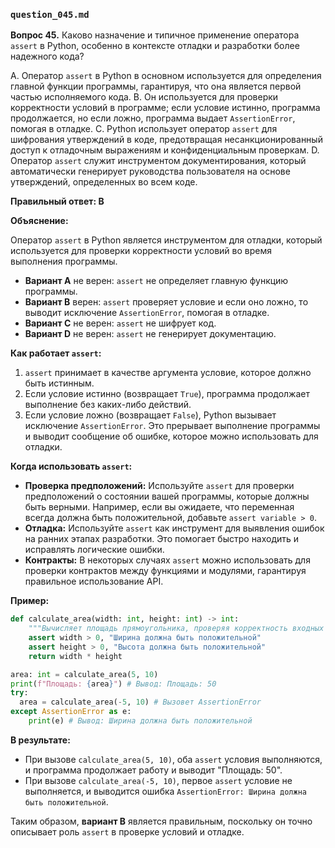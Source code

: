 ### `question_045.md`

**Вопрос 45.** Каково назначение и типичное применение оператора `assert` в Python, особенно в контексте отладки и разработки более надежного кода?

A. Оператор `assert` в Python в основном используется для определения главной функции программы, гарантируя, что она является первой частью исполняемого кода.
B. Он используется для проверки корректности условий в программе; если условие истинно, программа продолжается, но если ложно, программа выдает `AssertionError`, помогая в отладке.
C. Python использует оператор `assert` для шифрования утверждений в коде, предотвращая несанкционированный доступ к отладочным выражениям и конфиденциальным проверкам.
D. Оператор `assert` служит инструментом документирования, который автоматически генерирует руководства пользователя на основе утверждений, определенных во всем коде.

**Правильный ответ: B**

**Объяснение:**

Оператор `assert` в Python является инструментом для отладки, который используется для проверки корректности условий во время выполнения программы.

*   **Вариант A** не верен: `assert` не определяет главную функцию программы.
*   **Вариант B** верен: `assert` проверяет условие и если оно ложно, то выводит исключение `AssertionError`, помогая в отладке.
*   **Вариант C** не верен: `assert` не шифрует код.
*   **Вариант D** не верен: `assert` не генерирует документацию.

**Как работает `assert`:**

1.  `assert` принимает в качестве аргумента условие, которое должно быть истинным.
2.  Если условие истинно (возвращает `True`), программа продолжает выполнение без каких-либо действий.
3.  Если условие ложно (возвращает `False`), Python вызывает исключение `AssertionError`. Это прерывает выполнение программы и выводит сообщение об ошибке, которое можно использовать для отладки.

**Когда использовать `assert`:**

*   **Проверка предположений:** Используйте `assert` для проверки предположений о состоянии вашей программы, которые должны быть верными. Например, если вы ожидаете, что переменная всегда должна быть положительной, добавьте `assert variable > 0`.
*   **Отладка:** Используйте `assert` как инструмент для выявления ошибок на ранних этапах разработки. Это помогает быстро находить и исправлять логические ошибки.
*   **Контракты:** В некоторых случаях `assert` можно использовать для проверки контрактов между функциями и модулями, гарантируя правильное использование API.
    
**Пример:**

```python
def calculate_area(width: int, height: int) -> int:
    """Вычисляет площадь прямоугольника, проверяя корректность входных данных."""
    assert width > 0, "Ширина должна быть положительной"
    assert height > 0, "Высота должна быть положительной"
    return width * height

area: int = calculate_area(5, 10)
print(f"Площадь: {area}") # Вывод: Площадь: 50
try:
  area = calculate_area(-5, 10) # Вызовет AssertionError
except AssertionError as e:
    print(e) # Вывод: Ширина должна быть положительной
```

**В результате:**

*   При вызове `calculate_area(5, 10)`, оба `assert` условия выполняются, и программа продолжает работу и выводит "Площадь: 50".
*   При вызове `calculate_area(-5, 10)`, первое `assert` условие не выполняется, и выводится ошибка `AssertionError: Ширина должна быть положительной`.

Таким образом, **вариант B** является правильным, поскольку он точно описывает роль `assert` в проверке условий и отладке.
